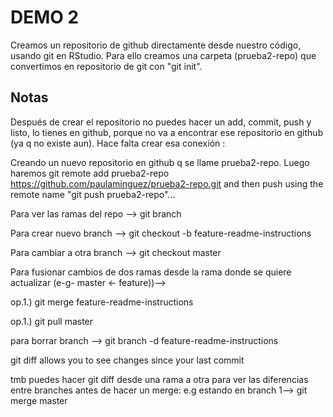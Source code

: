 # DEMO 2

Creamos un repositorio de github directamente desde nuestro código, usando git en RStudio. Para ello creamos una carpeta (prueba2-repo) que convertimos en repositorio de git con "git init".

## Notas 

Después de crear el repositorio no puedes hacer un add, commit, push y listo, lo tienes en github, porque no va a encontrar ese repositorio en github (ya q no existe aun). Hace falta crear esa conexión :

Creando un nuevo repositorio en github q se llame prueba2-repo. Luego haremos git remote add prueba2-repo https://github.com/paulaminguez/prueba2-repo.git and then push using the remote name "git push prueba2-repo"...


Para ver las ramas del repo --> git branch 

Para crear nuevo branch --> git checkout -b feature-readme-instructions 

Para cambiar a otra branch --> git checkout master

Para fusionar cambios de dos ramas desde la rama donde se quiere actualizar (e-g- master <- feature))--> 

op.1.) git merge feature-readme-instructions

op.1.) git pull master


para borrar branch --> git branch -d feature-readme-instructions

git diff allows you to see changes since your last commit 

tmb puedes hacer git diff desde una rama a otra para ver las diferencias entre branches antes de hacer un merge: e.g estando en branch 1--> git merge master